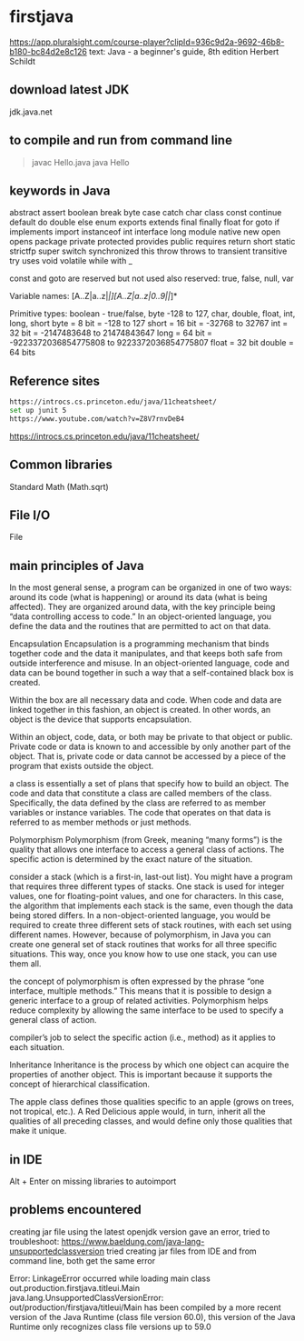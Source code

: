 # firstjava
https://app.pluralsight.com/course-player?clipId=936c9d2a-9692-46b8-b180-bc84d2e8c126
text: Java - a beginner's guide, 8th edition Herbert Schildt

## download latest JDK
jdk.java.net

## to compile and run from command line
> javac Hello.java
> java Hello
> 

## keywords in Java
abstract    assert      boolean     break       byte        case
catch       char        class       const       continue    default
do          double      else        enum        exports     extends
final       finally     float       for         goto        if
implements  import      instanceof  int         interface   long
module      native      new         open        opens       package
private     protected   provides    public      requires    return
short       static      strictfp    super       switch      synchronized
this        throw       throws      to          transient   transitive
try         uses        void        volatile    while       with
_

const and goto are reserved but not used
also reserved: true, false, null, var

Variable names:
[A..Z|a..z|_|$][A..Z|a..z|0..9|$|_]*

Primitive types:
boolean - true/false, byte -128 to 127, char, double, float, int, long, short
byte = 8 bit = -128 to 127
short = 16 bit = -32768 to 32767
int = 32 bit = -2147483648 to 21474843647
long = 64 bit = -9223372036854775808 to 9223372036854775807
float = 32 bit
double = 64 bits

## Reference sites
```bash
https://introcs.cs.princeton.edu/java/11cheatsheet/
set up junit 5 
https://www.youtube.com/watch?v=Z8V7rnvDeB4

```
https://introcs.cs.princeton.edu/java/11cheatsheet/

## Common libraries
Standard
Math (Math.sqrt)

## File I/O
File


## main principles of Java
In the most general sense, a program can be organized in one of two ways: around its code (what is happening) or around its data (what is being affected). 
They are organized around data, with the key principle being “data controlling access to code.” In an object-oriented language, you define the data and the routines that are permitted to act on that data.

Encapsulation
Encapsulation is a programming mechanism that binds together code and 
the data it manipulates, and that keeps both safe from outside 
interference and misuse. In an object-oriented language, code and data 
can be bound together in such a way that a self-contained black box is created.

Within the box are all necessary data and code. When code and data are linked 
together in this fashion, an object is created. In other words, an object is 
the device that supports encapsulation.

Within an object, code, data, or both may be private to that object or public. 
Private code or data is known to and accessible by only another part of the 
object. That is, private code or data cannot be accessed by a piece of the 
program that exists outside the object.

a class is essentially a set of plans that specify how to build an object.
The code and data that constitute a class are called members of the class. 
Specifically, the data defined by the class are referred to as member 
variables or instance variables. The code that operates on that data is 
referred to as member methods or just methods.

Polymorphism
Polymorphism (from Greek, meaning “many forms”) is the quality that allows 
one interface to access a general class of actions. The specific action is 
determined by the exact nature of the situation. 

consider a stack (which is a first-in, last-out list). You might have a program 
that requires three different types of stacks. One stack is used for integer 
values, one for floating-point values, and one for characters. In this case, 
the algorithm that implements each stack is the same, even though the data 
being stored differs. In a non-object-oriented language, you would be required 
to create three different sets of stack routines, with each set using different 
names. However, because of polymorphism, in Java you can create one general set 
of stack routines that works for all three specific situations. This way, once 
you know how to use one stack, you can use them all.

the concept of polymorphism is often expressed by the phrase “one interface, 
multiple methods.” This means that it is possible to design a generic interface 
to a group of related activities. Polymorphism helps reduce complexity by allowing 
the same interface to be used to specify a general class of action. 

compiler’s job to select the specific action (i.e., method) as it applies to 
each situation. 

Inheritance
Inheritance is the process by which one object can acquire the properties of 
another object. This is important because it supports the concept of hierarchical 
classification. 

The apple class defines those qualities specific to an apple (grows on trees, 
not tropical, etc.). A Red Delicious apple would, in turn, inherit all the 
qualities of all preceding classes, and would define only those qualities 
that make it unique.

## in IDE
Alt + Enter on missing libraries to autoimport

## problems encountered
creating jar file using the latest openjdk version gave an error,
tried to troubleshoot:
https://www.baeldung.com/java-lang-unsupportedclassversion
tried creating jar files from IDE and from command line, both get the same error

Error: LinkageError occurred while loading main class out.production.firstjava.titleui.Main
java.lang.UnsupportedClassVersionError: out/production/firstjava/titleui/Main has been compiled by a more recent version of the Java Runtime (class file version 60.0), this version of the Java Runtime only recognizes class file versions up to 59.0
